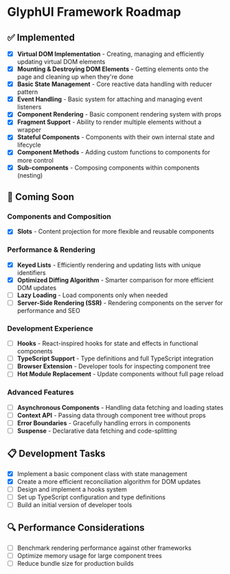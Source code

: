 # GlyphUI Framework Roadmap

## ✅ Implemented

- [x] **Virtual DOM Implementation** - Creating, managing and efficiently updating virtual DOM elements
- [x] **Mounting & Destroying DOM Elements** - Getting elements onto the page and cleaning up when they're done
- [x] **Basic State Management** - Core reactive data handling with reducer pattern
- [x] **Event Handling** - Basic system for attaching and managing event listeners
- [x] **Component Rendering** - Basic component rendering system with props
- [x] **Fragment Support** - Ability to render multiple elements without a wrapper
- [x] **Stateful Components** - Components with their own internal state and lifecycle
- [x] **Component Methods** - Adding custom functions to components for more control
- [x] **Sub-components** - Composing components within components (nesting)

## 🚧 Coming Soon

### Components and Composition
- [x] **Slots** - Content projection for more flexible and reusable components

### Performance & Rendering
- [x] **Keyed Lists** - Efficiently rendering and updating lists with unique identifiers
- [x] **Optimized Diffing Algorithm** - Smarter comparison for more efficient DOM updates
- [ ] **Lazy Loading** - Load components only when needed
- [ ] **Server-Side Rendering (SSR)** - Rendering components on the server for performance and SEO

### Development Experience
- [ ] **Hooks** - React-inspired hooks for state and effects in functional components
- [ ] **TypeScript Support** - Type definitions and full TypeScript integration
- [ ] **Browser Extension** - Developer tools for inspecting component tree
- [ ] **Hot Module Replacement** - Update components without full page reload

### Advanced Features
- [ ] **Asynchronous Components** - Handling data fetching and loading states
- [ ] **Context API** - Passing data through component tree without props
- [ ] **Error Boundaries** - Gracefully handling errors in components
- [ ] **Suspense** - Declarative data fetching and code-splitting

## 📋 Development Tasks

- [x] Implement a basic component class with state management
- [x] Create a more efficient reconciliation algorithm for DOM updates
- [ ] Design and implement a hooks system
- [ ] Set up TypeScript configuration and type definitions
- [ ] Build an initial version of developer tools

## 🔍 Performance Considerations

- [ ] Benchmark rendering performance against other frameworks
- [ ] Optimize memory usage for large component trees
- [ ] Reduce bundle size for production builds 